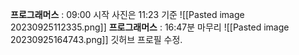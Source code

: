 **프로그래머스** : 09:00 시작  사진은 11:23 기준
![[Pasted image 20230925112335.png]]
**프로그래머스** : 16:47분 마무리 
![[Pasted image 20230925164743.png]]
깃허브 프로필 수정.